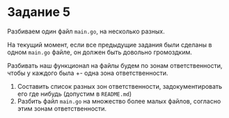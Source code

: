 # Задание 5

Разбиваем один файл `main.go`, на несколько разных.

На текущий момент, если все предыдущие задания были сделаны в одном `main.go`
файле, он должен быть довольно громоздким.

Разбивать наш функционал на файлы будем по зонам ответственности, чтобы
у каждого была +- одна зона ответственности.

1. Составить список разных зон ответственности, задокументировать его
где нибудь (допустим в `README.md`)
1. Разбить файл `main.go` на множество более малых файлов, согласно этим зонам
ответственности.
